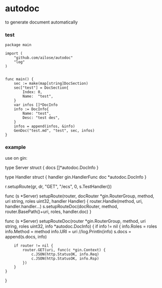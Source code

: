 # autodoc
to generate document automatically

### test
```
package main

import (
	"github.com/ailose/autodoc"
	"log"
)


func main() {
	sec := make(map[string]DocSection)
	sec["test"] = DocSection{
		Index: 0,
		Name:  "test",
	}
	var infos []*DocInfo
	info := DocInfo{
		Name: "test",
		Desc: "test des",
	}
	infos = append(infos, &info)
	GenDoc("test.md", "test", sec, infos)
}

```

### example

use on gin:

type Server struct {
	docs              []*autodoc.DocInfo
}

type Handler struct {
	handler gin.HandlerFunc
	doc     *autodoc.DocInfo
}

r.setupRoute(gr, dr, "GET", "/ecs", 0, s.TestHandler())

func (s *Server) setupRoute(router, docRouter *gin.RouterGroup, method, uri string, roles uint32, handler Handler) {
	router.Handle(method, uri, handler.handler...)
	s.setupRouteDoc(docRouter, method, router.BasePath()+uri, roles, handler.doc)
}

func (s *Server) setupRouteDoc(router *gin.RouterGroup, method, uri string, roles uint32, info *autodoc.DocInfo) {
	if info != nil {
		info.Roles = roles
		info.Method = method
		info.URI = uri
		//log.Println(info)
		s.docs = append(s.docs, info)

		if router != nil {
			router.GET(uri, func(c *gin.Context) {
				c.JSON(http.StatusOK, info.Req)
				c.JSON(http.StatusOK, info.Rsp)
			})
		}
	}
}

